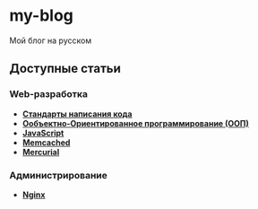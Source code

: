 my-blog
=======

Мой блог на русском

## Доступные статьи
### Web-разработка
* **[Стандарты написания кода](https://github.com/uran1980/my-blog/blob/master/Coding-standarts/README.md)**
* **[Ообъектно-Ориентированное программирование (ООП)](https://github.com/uran1980/my-blog/blob/master/OOP%20-%20ObjectOrientedProgramming/README.md)**
* **[JavaScript](https://github.com/uran1980/my-blog/blob/master/JavaScript/README.md)**
* **[Memcached](https://github.com/uran1980/my-blog/blob/master/Memcached/README.md)**
* **[Mercurial](https://github.com/uran1980/my-blog/blob/master/Mercurial/README.md)**

### Администрирование
* **[Nginx](https://github.com/uran1980/my-blog/blob/master/Nginx/README.md)**
